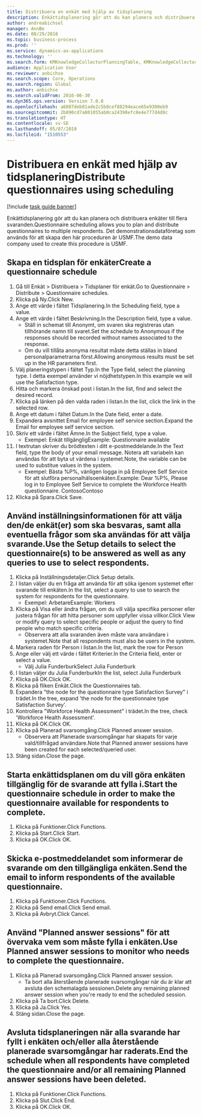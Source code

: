 ```yaml
---
title: Distribuera en enkät med hjälp av tidsplanering
description: Enkättidsplanering gör att du kan planera och distribuera enkäter till flera svaranden.
author: andreabichsel
manager: AnnBe
ms.date: 08/29/2018
ms.topic: business-process
ms.prod: ''
ms.service: dynamics-ax-applications
ms.technology: ''
ms.search.form: KMKnowledgeCollectorPlanningTable, KMKnowledgeCollectorPlanningMulti, SysQueryForm, HcmPersonLookup, KMKnowledgeCollectorPlanning
audience: Application User
ms.reviewer: anbichse
ms.search.scope: Core, Operations
ms.search.region: Global
ms.author: anbichse
ms.search.validFrom: 2016-06-30
ms.dyn365.ops.version: Version 7.0.0
ms.openlocfilehash: a6887deb01ade2c5b8cef88294eace65e9300eb9
ms.sourcegitcommit: 2b890cd7a801055ab0ca24398efc8e4e777d4d8c
ms.translationtype: HT
ms.contentlocale: sv-SE
ms.lasthandoff: 05/07/2019
ms.locfileid: "1510553"
---
```

# <a name="distribute-questionnaires-using-scheduling"></a><span data-ttu-id="65b6d-103">Distribuera en enkät med hjälp av tidsplanering</span><span class="sxs-lookup"><span data-stu-id="65b6d-103">Distribute questionnaires using scheduling</span></span>

[!include [task guide banner](../../includes/task-guide-banner.md)]

<span data-ttu-id="65b6d-104">Enkättidsplanering gör att du kan planera och distribuera enkäter till flera svaranden.</span><span class="sxs-lookup"><span data-stu-id="65b6d-104">Questionnaire scheduling allows you to plan and distribute questionnaires to multiple respondents.</span></span> <span data-ttu-id="65b6d-105">Det demonstrationsdataföretag som används för att skapa den här proceduren är USMF.</span><span class="sxs-lookup"><span data-stu-id="65b6d-105">The demo data company used to create this procedure is USMF.</span></span>


## <a name="create-a-questionnaire-schedule"></a><span data-ttu-id="65b6d-106">Skapa en tidsplan för enkäter</span><span class="sxs-lookup"><span data-stu-id="65b6d-106">Create a questionnaire schedule</span></span>
1. <span data-ttu-id="65b6d-107">Gå till Enkät > Distribuera > Tidsplaner för enkät.</span><span class="sxs-lookup"><span data-stu-id="65b6d-107">Go to Questionnaire > Distribute > Questionnaire schedules.</span></span>
2. <span data-ttu-id="65b6d-108">Klicka på Ny.</span><span class="sxs-lookup"><span data-stu-id="65b6d-108">Click New.</span></span>
3. <span data-ttu-id="65b6d-109">Ange ett värde i fältet Tidsplanering.</span><span class="sxs-lookup"><span data-stu-id="65b6d-109">In the Scheduling field, type a value.</span></span>
4. <span data-ttu-id="65b6d-110">Ange ett värde i fältet Beskrivning.</span><span class="sxs-lookup"><span data-stu-id="65b6d-110">In the Description field, type a value.</span></span>
    * <span data-ttu-id="65b6d-111">Ställ in schemat till Anonymt, om svaren ska registreras utan tillhörande namn till svaret.</span><span class="sxs-lookup"><span data-stu-id="65b6d-111">Set the schedule to Anonymous if the responses should be recorded without names associated to the response.</span></span>  
    * <span data-ttu-id="65b6d-112">Om du vill tillåta anonyma resultat måste detta ställas in bland personalparametrarna först.</span><span class="sxs-lookup"><span data-stu-id="65b6d-112">Allowing anonymous results must be set up in the HR parameters first.</span></span>  
5. <span data-ttu-id="65b6d-113">Välj planeringstypen i fältet Typ.</span><span class="sxs-lookup"><span data-stu-id="65b6d-113">In the Type field, select the planning type.</span></span>  <span data-ttu-id="65b6d-114">I detta exempel använder vi nöjdhetstypen.</span><span class="sxs-lookup"><span data-stu-id="65b6d-114">In this example we will use the Satisfaction type.</span></span>
6. <span data-ttu-id="65b6d-115">Hitta och markera önskad post i listan.</span><span class="sxs-lookup"><span data-stu-id="65b6d-115">In the list, find and select the desired record.</span></span>
7. <span data-ttu-id="65b6d-116">Klicka på länken på den valda raden i listan.</span><span class="sxs-lookup"><span data-stu-id="65b6d-116">In the list, click the link in the selected row.</span></span>
8. <span data-ttu-id="65b6d-117">Ange ett datum i fältet Datum.</span><span class="sxs-lookup"><span data-stu-id="65b6d-117">In the Date field, enter a date.</span></span>
9. <span data-ttu-id="65b6d-118">Expandera avsnittet Email for employee self service section.</span><span class="sxs-lookup"><span data-stu-id="65b6d-118">Expand the Email for employee self service section.</span></span>
10. <span data-ttu-id="65b6d-119">Skriv ett värde i fältet Ämne.</span><span class="sxs-lookup"><span data-stu-id="65b6d-119">In the Subject field, type a value.</span></span>
    * <span data-ttu-id="65b6d-120">Exempel: Enkät tillgänglig</span><span class="sxs-lookup"><span data-stu-id="65b6d-120">Example: Questionnaire available</span></span>  
11. <span data-ttu-id="65b6d-121">I textrutan skriver du brödtexten i ditt e-postmeddelande.</span><span class="sxs-lookup"><span data-stu-id="65b6d-121">In the Text field, type the body of your email message.</span></span> <span data-ttu-id="65b6d-122">Notera att variabeln kan användas för att byta ut värdena i systemet.</span><span class="sxs-lookup"><span data-stu-id="65b6d-122">Note, the variable can be used to substitue values in the system.</span></span>
    * <span data-ttu-id="65b6d-123">Exempel: Bästa %P%, vänligen logga in på Employee Self Service för att slutföra personalhälsoenkäten.</span><span class="sxs-lookup"><span data-stu-id="65b6d-123">Example:   Dear %P%,  Please log in to Employee Self Service to complete the Workforce Health questionnaire.</span></span>  <span data-ttu-id="65b6d-124">Contoso</span><span class="sxs-lookup"><span data-stu-id="65b6d-124">Contoso</span></span>  
12. <span data-ttu-id="65b6d-125">Klicka på Spara.</span><span class="sxs-lookup"><span data-stu-id="65b6d-125">Click Save.</span></span>

## <a name="use-the-setup-details-to-select-the-questionnaires-to-be-answered-as-well-as-any-queries-to-use-to-select-respondents"></a><span data-ttu-id="65b6d-126">Använd inställningsinformationen för att välja den/de enkät(er) som ska besvaras, samt alla eventuella frågor som ska användas för att välja svarande.</span><span class="sxs-lookup"><span data-stu-id="65b6d-126">Use the Setup details to select the questionnaire(s) to be answered as well as any queries to use to select respondents.</span></span>
1. <span data-ttu-id="65b6d-127">Klicka på Inställningsdetaljer.</span><span class="sxs-lookup"><span data-stu-id="65b6d-127">Click Setup details.</span></span>
2. <span data-ttu-id="65b6d-128">I listan väljer du en fråga att använda för att söka igenom systemet efter svarande till enkäten.</span><span class="sxs-lookup"><span data-stu-id="65b6d-128">In the list, select a query to use to search the system for respondents for the questionnaire.</span></span>
    * <span data-ttu-id="65b6d-129">Exempel: Arbetare</span><span class="sxs-lookup"><span data-stu-id="65b6d-129">Example: Workers</span></span>  
3. <span data-ttu-id="65b6d-130">Klicka på Visa eller ändra frågan, om du vill välja specifika personer eller justera frågan för att hitta personer som uppfyller vissa villkor.</span><span class="sxs-lookup"><span data-stu-id="65b6d-130">Click View or modify query to select specific people or adjust the query to find people who match specific criteria.</span></span>
    * <span data-ttu-id="65b6d-131">Observera att alla svaranden även måste vara användare i systemet.</span><span class="sxs-lookup"><span data-stu-id="65b6d-131">Note that all respondents must also be users in the system.</span></span>  
4. <span data-ttu-id="65b6d-132">Markera raden för Person i listan.</span><span class="sxs-lookup"><span data-stu-id="65b6d-132">In the list, mark the row for Person</span></span>
5. <span data-ttu-id="65b6d-133">Ange eller välj ett värde i fältet Kriterier.</span><span class="sxs-lookup"><span data-stu-id="65b6d-133">In the Criteria field, enter or select a value.</span></span>
    * <span data-ttu-id="65b6d-134">Välj Julia Funderburk</span><span class="sxs-lookup"><span data-stu-id="65b6d-134">Select Julia Funderburk</span></span>  
6. <span data-ttu-id="65b6d-135">I listan väljer du Julia Funderburk</span><span class="sxs-lookup"><span data-stu-id="65b6d-135">In the list, select Julia Funderburk</span></span>
7. <span data-ttu-id="65b6d-136">Klicka på OK.</span><span class="sxs-lookup"><span data-stu-id="65b6d-136">Click OK.</span></span>
8. <span data-ttu-id="65b6d-137">Klicka på fliken Enkät.</span><span class="sxs-lookup"><span data-stu-id="65b6d-137">Click the Questionnaires tab.</span></span>
9. <span data-ttu-id="65b6d-138">Expandera "the node for the questionnaire type Satisfaction Survey" i trädet.</span><span class="sxs-lookup"><span data-stu-id="65b6d-138">In the tree, expand 'the node for the questionnaire type Satisfaction Survey'.</span></span>
10. <span data-ttu-id="65b6d-139">Kontrollera "Workforce Health Assessment" i trädet.</span><span class="sxs-lookup"><span data-stu-id="65b6d-139">In the tree, check 'Workforce Health Assessment'.</span></span>
11. <span data-ttu-id="65b6d-140">Klicka på OK.</span><span class="sxs-lookup"><span data-stu-id="65b6d-140">Click OK.</span></span>
12. <span data-ttu-id="65b6d-141">Klicka på Planerad svarsomgång.</span><span class="sxs-lookup"><span data-stu-id="65b6d-141">Click Planned answer session.</span></span>
    * <span data-ttu-id="65b6d-142">Observera att Planerade svarsomgångar har skapats för varje vald/tillfrågad användare.</span><span class="sxs-lookup"><span data-stu-id="65b6d-142">Note that Planned answer sessions have been created for each selected/queried user.</span></span>  
13. <span data-ttu-id="65b6d-143">Stäng sidan.</span><span class="sxs-lookup"><span data-stu-id="65b6d-143">Close the page.</span></span>

## <a name="start-the-questionnaire-schedule-in-order-to-make-the-questionnaire-available-for-respondents-to-complete"></a><span data-ttu-id="65b6d-144">Starta enkättidsplanen om du vill göra enkäten tillgänglig för de svarande att fylla i.</span><span class="sxs-lookup"><span data-stu-id="65b6d-144">Start the questionnaire schedule in order to make the questionnaire available for respondents to complete.</span></span>
1. <span data-ttu-id="65b6d-145">Klicka på Funktioner.</span><span class="sxs-lookup"><span data-stu-id="65b6d-145">Click Functions.</span></span>
2. <span data-ttu-id="65b6d-146">Klicka på Start.</span><span class="sxs-lookup"><span data-stu-id="65b6d-146">Click Start.</span></span>
3. <span data-ttu-id="65b6d-147">Klicka på OK.</span><span class="sxs-lookup"><span data-stu-id="65b6d-147">Click OK.</span></span>

## <a name="send-the-email-to-inform-respondents-of-the-available-questionnaire"></a><span data-ttu-id="65b6d-148">Skicka e-postmeddelandet som informerar de svarande om den tillgängliga enkäten.</span><span class="sxs-lookup"><span data-stu-id="65b6d-148">Send the email to inform respondents of the available questionnaire.</span></span>
1. <span data-ttu-id="65b6d-149">Klicka på Funktioner.</span><span class="sxs-lookup"><span data-stu-id="65b6d-149">Click Functions.</span></span>
2. <span data-ttu-id="65b6d-150">Klicka på Send email.</span><span class="sxs-lookup"><span data-stu-id="65b6d-150">Click Send email.</span></span>
3. <span data-ttu-id="65b6d-151">Klicka på Avbryt.</span><span class="sxs-lookup"><span data-stu-id="65b6d-151">Click Cancel.</span></span>

## <a name="use-planned-answer-sessions-to-monitor-who-needs-to-complete-the-questionnaire"></a><span data-ttu-id="65b6d-152">Använd "Planned answer sessions" för att övervaka vem som måste fylla i enkäten.</span><span class="sxs-lookup"><span data-stu-id="65b6d-152">Use Planned answer sessions to monitor who needs to complete the questionnaire.</span></span>
1. <span data-ttu-id="65b6d-153">Klicka på Planerad svarsomgång.</span><span class="sxs-lookup"><span data-stu-id="65b6d-153">Click Planned answer session.</span></span>
    * <span data-ttu-id="65b6d-154">Ta bort alla återstående planerade svarsomgångar när du är klar att avsluta den schemalagda sessionen.</span><span class="sxs-lookup"><span data-stu-id="65b6d-154">Delete any remaining planned answer session when you're ready to end the scheduled session.</span></span>  
2. <span data-ttu-id="65b6d-155">Klicka på Ta bort.</span><span class="sxs-lookup"><span data-stu-id="65b6d-155">Click Delete.</span></span>
3. <span data-ttu-id="65b6d-156">Klicka på Ja.</span><span class="sxs-lookup"><span data-stu-id="65b6d-156">Click Yes.</span></span>
4. <span data-ttu-id="65b6d-157">Stäng sidan.</span><span class="sxs-lookup"><span data-stu-id="65b6d-157">Close the page.</span></span>

## <a name="end-the-schedule-when-all-respondents-have-completed-the-questionnaire-andor-all-remaining-planned-answer-sessions-have-been-deleted"></a><span data-ttu-id="65b6d-158">Avsluta tidsplaneringen när alla svarande har fyllt i enkäten och/eller alla återstående planerade svarsomgångar har raderats.</span><span class="sxs-lookup"><span data-stu-id="65b6d-158">End the schedule when all respondents have completed the questionnaire and/or all remaining Planned answer sessions have been deleted.</span></span>
1. <span data-ttu-id="65b6d-159">Klicka på Funktioner.</span><span class="sxs-lookup"><span data-stu-id="65b6d-159">Click Functions.</span></span>
2. <span data-ttu-id="65b6d-160">Klicka på Slut.</span><span class="sxs-lookup"><span data-stu-id="65b6d-160">Click End.</span></span>
3. <span data-ttu-id="65b6d-161">Klicka på OK.</span><span class="sxs-lookup"><span data-stu-id="65b6d-161">Click OK.</span></span>

